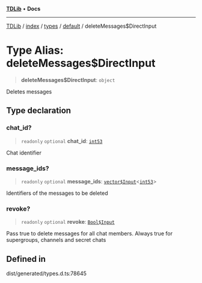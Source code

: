 [**TDLib**](../../../../../../README.md) • **Docs**

***

[TDLib](../../../../../../modules.md) / [index](../../../../../README.md) / [types](../../../README.md) / [default](../README.md) / deleteMessages$DirectInput

# Type Alias: deleteMessages$DirectInput

> **deleteMessages$DirectInput**: `object`

Deletes messages

## Type declaration

### chat\_id?

> `readonly` `optional` **chat\_id**: [`int53`](int53-1.md)

Chat identifier

### message\_ids?

> `readonly` `optional` **message\_ids**: [`vector$Input`](vector$Input.md)\<[`int53`](int53-1.md)\>

Identifiers of the messages to be deleted

### revoke?

> `readonly` `optional` **revoke**: [`Bool$Input`](Bool$Input.md)

Pass true to delete messages for all chat members. Always true for supergroups, channels and secret chats

## Defined in

dist/generated/types.d.ts:78645
